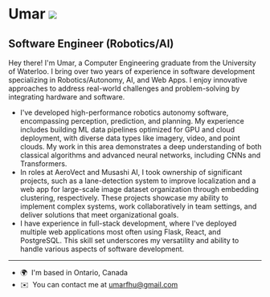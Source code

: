 Umar ![](https://user-images.githubusercontent.com/18350557/176309783-0785949b-9127-417c-8b55-ab5a4333674e.gif) 
====================================================================================================================================

Software Engineer (Robotics/AI)
-------------------------------

Hey there! I'm Umar, a Computer Engineering graduate from the University of Waterloo. I bring over two years of experience in software development specializing in Robotics/Autonomy, AI, and Web Apps. I enjoy innovative approaches to address real-world challenges and problem-solving by integrating hardware and software. 
* I've developed high-performance robotics autonomy software, encompassing perception, prediction, and planning. My experience includes building ML data pipelines optimized for GPU and cloud deployment, with diverse data types like imagery, video, and point clouds. My work in this area demonstrates a deep understanding of both classical algorithms and advanced neural networks, including CNNs and Transformers. 
* In roles at AeroVect and Musashi AI, I took ownership of significant projects, such as a lane-detection system to improve localization and a web app for large-scale image dataset organization through embedding clustering, respectively. These projects showcase my ability to implement complex systems, work collaboratively in team settings, and deliver solutions that meet organizational goals. 
* I have experience in full-stack development, where I've deployed multiple web applications most often using Flask, React, and PostgreSQL. This skill set underscores my versatility and ability to handle various aspects of software development.
-------------------------------
* 🌍  I'm based in Ontario, Canada
* ✉️  You can contact me at [umarfhu@gmail.com](mailto:umarfhu@gmail.com)
<!--
**umarxfhu/umarxfhu** is a ✨ _special_ ✨ repository because its `README.md` (this file) appears on your GitHub profile.

Here are some ideas to get you started:

- 🔭 I’m currently working on ...
- 🌱 I’m currently learning ...
- 👯 I’m looking to collaborate on ...
- 🤔 I’m looking for help with ...
- 💬 Ask me about ...
- 📫 How to reach me: ...
- 😄 Pronouns: ...
- ⚡ Fun fact: ...
-->
